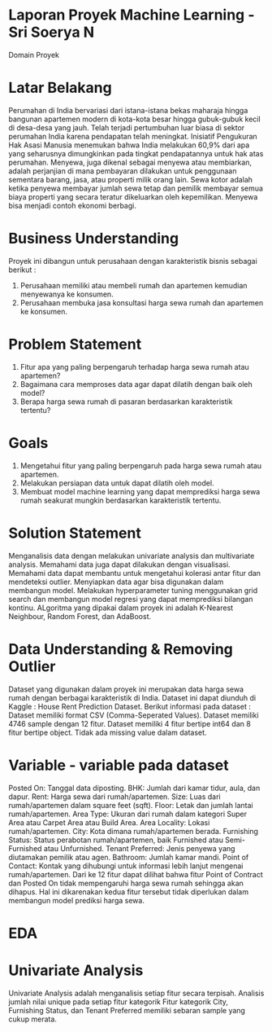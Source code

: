 # Laporan Proyek Machine Learning - Sri Soerya N
Domain Proyek
# Latar Belakang
Perumahan di India bervariasi dari istana-istana bekas maharaja hingga bangunan apartemen modern di kota-kota besar hingga gubuk-gubuk kecil di desa-desa yang jauh. Telah terjadi pertumbuhan luar biasa di sektor perumahan India karena pendapatan telah meningkat. Inisiatif Pengukuran Hak Asasi Manusia menemukan bahwa India melakukan 60,9% dari apa yang seharusnya dimungkinkan pada tingkat pendapatannya untuk hak atas perumahan.
Menyewa, juga dikenal sebagai menyewa atau membiarkan, adalah perjanjian di mana pembayaran dilakukan untuk penggunaan sementara barang, jasa, atau properti milik orang lain. Sewa kotor adalah ketika penyewa membayar jumlah sewa tetap dan pemilik membayar semua biaya properti yang secara teratur dikeluarkan oleh kepemilikan. Menyewa bisa menjadi contoh ekonomi berbagi.
# Business Understanding
Proyek ini dibangun untuk perusahaan dengan karakteristik bisnis sebagai berikut :
1. Perusahaan memiliki atau membeli rumah dan apartemen kemudian menyewanya ke konsumen.
2. Perusahaan membuka jasa konsultasi harga sewa rumah dan apartemen ke konsumen.
# Problem Statement
1. Fitur apa yang paling berpengaruh terhadap harga sewa rumah atau apartemen?
2. Bagaimana cara memproses data agar dapat dilatih dengan baik oleh model?
3. Berapa harga sewa rumah di pasaran berdasarkan karakteristik tertentu?
# Goals
1. Mengetahui fitur yang paling berpengaruh pada harga sewa rumah atau apartemen.
2. Melakukan persiapan data untuk dapat dilatih oleh model.
3. Membuat model machine learning yang dapat memprediksi harga sewa rumah seakurat mungkin berdasarkan karakteristik tertentu.
# Solution Statement
Menganalisis data dengan melakukan univariate analysis dan multivariate analysis. Memahami data juga dapat dilakukan dengan visualisasi. Memahami data dapat membantu untuk mengetahui kolerasi antar fitur dan mendeteksi outlier.
Menyiapkan data agar bisa digunakan dalam membangun model.
Melakukan hyperparameter tuning menggunakan grid search dan membangun model regresi yang dapat memprediksi bilangan kontinu. ALgoritma yang dipakai dalam proyek ini adalah K-Nearest Neighbour, Random Forest, dan AdaBoost.
# Data Understanding & Removing Outlier
Dataset yang digunakan dalam proyek ini merupakan data harga sewa rumah dengan berbagai karakteristik di India. Dataset ini dapat diunduh di Kaggle : House Rent Prediction Dataset.
Berikut informasi pada dataset :
Dataset memiliki format CSV (Comma-Seperated Values).
Dataset memiliki 4746 sample dengan 12 fitur.
Dataset memiliki 4 fitur bertipe int64 dan 8 fitur bertipe object.
Tidak ada missing value dalam dataset.
# Variable - variable pada dataset
Posted On: Tanggal data diposting.
BHK: Jumlah dari kamar tidur, aula, dan dapur.
Rent: Harga sewa dari rumah/apartemen.
Size: Luas dari rumah/apartemen dalam square feet (sqft).
Floor: Letak dan jumlah lantai rumah/apartemen.
Area Type: Ukuran dari rumah dalam kategori Super Area atau Carpet Area atau Build Area.
Area Locality: Lokasi rumah/apartemen.
City: Kota dimana rumah/apartemen berada.
Furnishing Status: Status perabotan rumah/apartemen, baik Furnished atau Semi-Furnished atau Unfurnished.
Tenant Preferred: Jenis penyewa yang diutamakan pemilik atau agen.
Bathroom: Jumlah kamar mandi.
Point of Contact: Kontak yang dihubungi untuk informasi lebih lanjut mengenai rumah/apartemen.
Dari ke 12 fitur dapat dilihat bahwa fitur Point of Contract dan Posted On tidak mempengaruhi harga sewa rumah sehingga akan dihapus. Hal ini dikarenakan kedua fitur tersebut tidak diperlukan dalam membangun model prediksi harga sewa.
# EDA
# Univariate Analysis
Univariate Analysis adalah menganalisis setiap fitur secara terpisah.
Analisis jumlah nilai unique pada setiap fitur kategorik
Fitur kategorik City, Furnishing Status, dan Tenant Preferred memiliki sebaran sample yang cukup merata.
